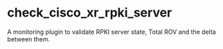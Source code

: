 # check_cisco_xr_rpki_server
A monitoring plugin to validate RPKI server state, Total ROV and the delta between them. 
